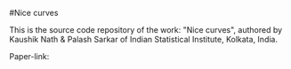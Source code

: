 #Nice curves

This is the source code repository of the work: "Nice curves", 
authored by Kaushik Nath & Palash Sarkar of Indian Statistical Institute, Kolkata, India.

Paper-link: 
